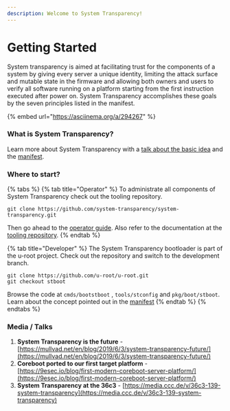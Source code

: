 ```yaml
---
description: Welcome to System Transparency!
---
```


# Getting Started

System transparency is aimed at facilitating trust for the components of a system by giving every server a unique identity, limiting the attack surface and mutable state in the firmware and allowing both owners and users to verify all software running on a platform starting from the first instruction executed after power on. System Transparency accomplishes these goals by the seven principles listed in the manifest.

{% embed url="https://asciinema.org/a/294267" %}

### What is System Transparency?

Learn more about System Transparency with a [talk about the basic idea](https://media.ccc.de/v/36c3-139-system-transparency) and the [manifest](overview/manifest/).

### Where to start?

{% tabs %}
{% tab title="Operator" %}
To administrate all components of System Transparency check out the tooling repository.

```text
git clone https://github.com/system-transparency/system-transparency.git
```

Then go ahead to the [operator guide](operator-guide/get-system-transparency-up-and-running.md). Also refer to the documentation at the [tooling repository](https://github.com/system-transparency/system-transparency#system-transparency-tooling).
{% endtab %}

{% tab title="Developer" %}
The System Transparency bootloader is part of the u-root project. Check out the repository and switch to the development branch. 

```text
git clone https://github.com/u-root/u-root.git
git checkout stboot
```

Browse the code at `cmds/bootstboot` , `tools/stconfig` and `pkg/boot/stboot`. Learn about the concept pointed out in the [manifest](overview/manifest/)
{% endtab %}
{% endtabs %}

### Media / Talks

1. **System Transparency is the future** - [https://mullvad.net/en/blog/2019/6/3/system-transparency-future/](https://mullvad.net/en/blog/2019/6/3/system-transparency-future/) 
2. **Coreboot ported to our first target platform** - [https://9esec.io/blog/first-modern-coreboot-server-platform/](https://9esec.io/blog/first-modern-coreboot-server-platform/)
3. **System Transparency at the 36c3** - [https://media.ccc.de/v/36c3-139-system-transparency](https://media.ccc.de/v/36c3-139-system-transparency)

